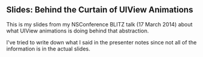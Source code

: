 ## Slides: Behind the Curtain of UIView Animations

This is my slides from my NSConference BLITZ talk (17 March 2014) about what UIView animations is doing behind that abstraction.

I've tried to write down what I said in the presenter notes since not all of the information is in the actual slides.
